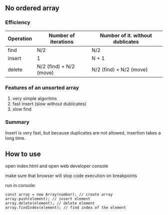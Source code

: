 ## No ordered array

### Efficiency
|  Operation | Number of iterations | Number of it. without dublicates |
|---|---|---|
|find|N/2|N/2|
|insert|1|N + 1|
|delete|N/2 (find) + N/2 (move)|N/2 (find) + N/2 (move)|

### Features of an unsorted array
1) very simple algoritms
2) fast insert (slow without dublicates)
3) slow find


### Summary
Insert is very fast, but because duplicates are not allowed, insertion takes a long time.

## How to use
open index.html and open web developer console

make sure that browser will stop code execution on breakpoints


run in console:
```
const array = new Array(number); // create array
array.push(element); // insert element
array.delete(element); // delete element
array.findIndex(element); // find index of the element
```